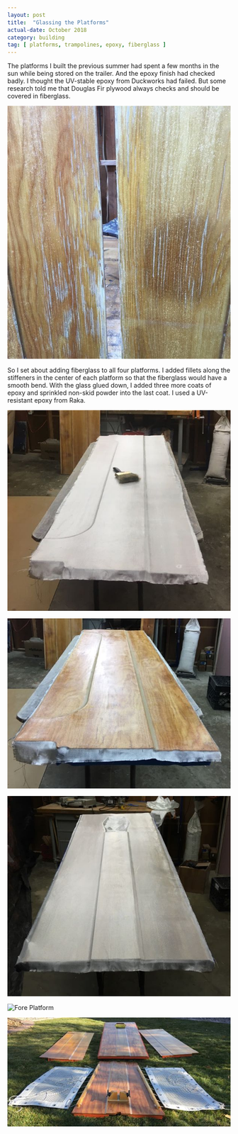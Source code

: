 ```yaml
---
layout: post
title:  "Glassing the Platforms"
actual-date: October 2018
category: building
tag: [ platforms, trampolines, epoxy, fiberglass ]
---
```


The platforms I built the previous summer had spent a few months in the sun while being stored on the trailer. And the epoxy finish had checked badly. I thought the UV-stable epoxy from Duckworks had failed. But some research told me that Douglas Fir plywood always checks and should be covered in fiberglass.

![Checked Surface on the Platforms](/assets/images/platforms-checked.jpg)

So I set about adding fiberglass to all four platforms. I added fillets along the stiffeners in the center of each platform so that the fiberglass would have a smooth bend. With the glass glued down, I added three more coats of epoxy and sprinkled non-skid powder into the last coat. I used a UV-resistant epoxy from Raka.

![Side Platform Glass Laid Out](/assets/images/platforms-side-1.jpg)

![Side Platform Glass Glued Down](/assets/images/platforms-side-2.jpg)

![Center Platform](/assets/images/platforms-center.jpg)

![Fore Platform](/assets/images/platforms-fore.jpg)

![Platforms Complete](/assets/images/platforms-done.jpg)
